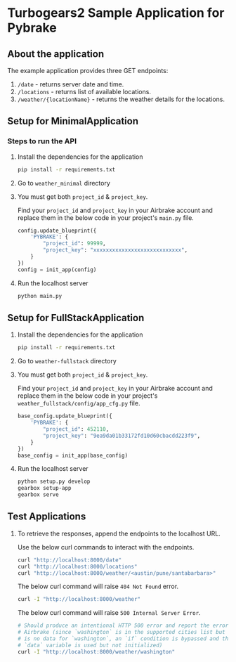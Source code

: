 # Turbogears2 Sample Application for Pybrake

## About the application

The example application provides three GET endpoints:

1. `/date` - returns server date and time.
2. `/locations` - returns list of available locations.
3. `/weather/{locationName}` - returns the weather details for the locations.

## Setup for MinimalApplication

### Steps to run the API

1. Install the dependencies for the application

    ```bash
    pip install -r requirements.txt
    ``` 

2. Go to `weather_minimal` directory

3. You must get both `project_id` & `project_key`.

   Find your `project_id` and `project_key` in your Airbrake account and
   replace them in the below code in your project's `main.py` file.

    ```python
    config.update_blueprint({
        'PYBRAKE': {
            "project_id": 99999,
            "project_key": "xxxxxxxxxxxxxxxxxxxxxxxxxxxx",
        }
    })
    config = init_app(config)
    ```

4. Run the localhost server

    ```bash
    python main.py
    ```

## Setup for FullStackApplication

1. Install the dependencies for the application

    ```bash
    pip install -r requirements.txt
    ``` 

2. Go to `weather-fullstack` directory

3. You must get both `project_id` & `project_key`.

   Find your `project_id` and `project_key` in your Airbrake account and
   replace them in the below code in your project's 
   `weather_fullstack/config/app_cfg.py` file.

    ```python
    base_config.update_blueprint({
        'PYBRAKE': {
            "project_id": 452110,
            "project_key": "9ea9da01b33172fd10d60cbacdd223f9",
        }
    })
    base_config = init_app(base_config)
    ```

4. Run the localhost server

    ```bash 
    python setup.py develop
    gearbox setup-app
    gearbox serve
    ```

## Test Applications

1. To retrieve the responses, append the endpoints to the localhost URL.

   Use the below curl commands to interact with the endpoints.

    ```bash
    curl "http://localhost:8000/date"
    curl "http://localhost:8000/locations"
    curl "http://localhost:8000/weather/<austin/pune/santabarbara>"
    ```

   The below curl command will raise `404 Not Found` error.

    ```bash
    curl -I "http://localhost:8000/weather"
    ```

   The below curl command will raise `500 Internal Server Error`.

    ```bash
    # Should produce an intentional HTTP 500 error and report the error to
    # Airbrake (since `washington` is in the supported cities list but there 
    # is no data for `washington`, an `if` condition is bypassed and the 
    # `data` variable is used but not initialized)
    curl -I "http://localhost:8000/weather/washington"
    ```
